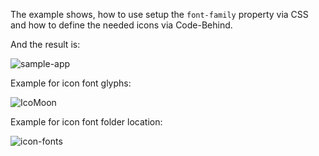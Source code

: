 The example shows, how to use setup the `font-family` property via CSS and how to define the needed icons via Code-Behind.

<snippet id='icon-font-code-behind-html'/>
<snippet id='icon-font-code-behind-code'/>
<snippet id='icon-font-code-behind-css'/>

And the result is:

![sample-app](../img/modules/icon-fonts/sample-app.png "Sample App")

Example for icon font glyphs:

![IcoMoon](../img/modules/icon-fonts/icomoon.png "IcoMoon-Free")

Example for icon font folder location:

![icon-fonts](../img/modules/icon-fonts/fonts-folder.png "Fonts Folder")